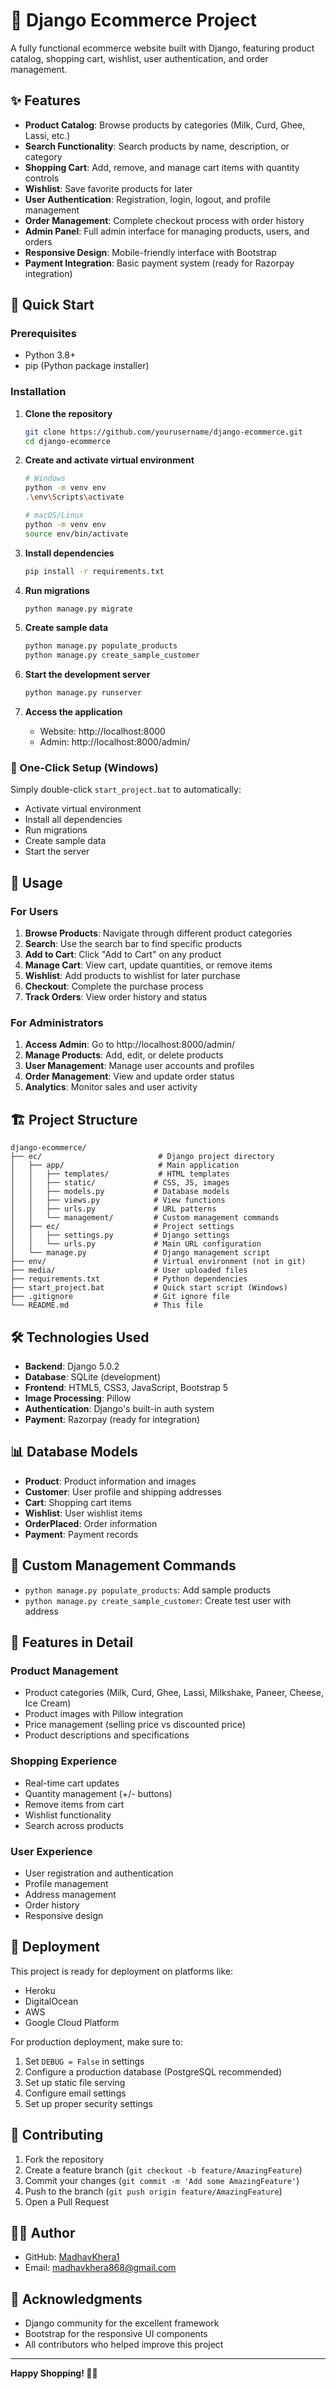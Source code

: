 # 🛒 Django Ecommerce Project

A fully functional ecommerce website built with Django, featuring product catalog, shopping cart, wishlist, user authentication, and order management.

## ✨ Features

- **Product Catalog**: Browse products by categories (Milk, Curd, Ghee, Lassi, etc.)
- **Search Functionality**: Search products by name, description, or category
- **Shopping Cart**: Add, remove, and manage cart items with quantity controls
- **Wishlist**: Save favorite products for later
- **User Authentication**: Registration, login, logout, and profile management
- **Order Management**: Complete checkout process with order history
- **Admin Panel**: Full admin interface for managing products, users, and orders
- **Responsive Design**: Mobile-friendly interface with Bootstrap
- **Payment Integration**: Basic payment system (ready for Razorpay integration)

## 🚀 Quick Start

### Prerequisites
- Python 3.8+
- pip (Python package installer)

### Installation

1. **Clone the repository**
   ```bash
   git clone https://github.com/yourusername/django-ecommerce.git
   cd django-ecommerce
   ```

2. **Create and activate virtual environment**
   ```bash
   # Windows
   python -m venv env
   .\env\Scripts\activate

   # macOS/Linux
   python -m venv env
   source env/bin/activate
   ```

3. **Install dependencies**
   ```bash
   pip install -r requirements.txt
   ```

4. **Run migrations**
   ```bash
   python manage.py migrate
   ```

5. **Create sample data**
   ```bash
   python manage.py populate_products
   python manage.py create_sample_customer
   ```

6. **Start the development server**
   ```bash
   python manage.py runserver
   ```

7. **Access the application**
   - Website: http://localhost:8000
   - Admin: http://localhost:8000/admin/

### 🎯 One-Click Setup (Windows)

Simply double-click `start_project.bat` to automatically:
- Activate virtual environment
- Install all dependencies
- Run migrations
- Create sample data
- Start the server

## 📱 Usage

### For Users
1. **Browse Products**: Navigate through different product categories
2. **Search**: Use the search bar to find specific products
3. **Add to Cart**: Click "Add to Cart" on any product
4. **Manage Cart**: View cart, update quantities, or remove items
5. **Wishlist**: Add products to wishlist for later purchase
6. **Checkout**: Complete the purchase process
7. **Track Orders**: View order history and status

### For Administrators
1. **Access Admin**: Go to http://localhost:8000/admin/
2. **Manage Products**: Add, edit, or delete products
3. **User Management**: Manage user accounts and profiles
4. **Order Management**: View and update order status
5. **Analytics**: Monitor sales and user activity

## 🏗️ Project Structure

```
django-ecommerce/
├── ec/                          # Django project directory
│   ├── app/                     # Main application
│   │   ├── templates/           # HTML templates
│   │   ├── static/             # CSS, JS, images
│   │   ├── models.py           # Database models
│   │   ├── views.py            # View functions
│   │   ├── urls.py             # URL patterns
│   │   └── management/         # Custom management commands
│   ├── ec/                     # Project settings
│   │   ├── settings.py         # Django settings
│   │   └── urls.py             # Main URL configuration
│   └── manage.py               # Django management script
├── env/                        # Virtual environment (not in git)
├── media/                      # User uploaded files
├── requirements.txt            # Python dependencies
├── start_project.bat           # Quick start script (Windows)
├── .gitignore                  # Git ignore file
└── README.md                   # This file
```

## 🛠️ Technologies Used

- **Backend**: Django 5.0.2
- **Database**: SQLite (development)
- **Frontend**: HTML5, CSS3, JavaScript, Bootstrap 5
- **Image Processing**: Pillow
- **Authentication**: Django's built-in auth system
- **Payment**: Razorpay (ready for integration)

## 📊 Database Models

- **Product**: Product information and images
- **Customer**: User profile and shipping addresses
- **Cart**: Shopping cart items
- **Wishlist**: User wishlist items
- **OrderPlaced**: Order information
- **Payment**: Payment records

## 🔧 Custom Management Commands

- `python manage.py populate_products`: Add sample products
- `python manage.py create_sample_customer`: Create test user with address

## 🎨 Features in Detail

### Product Management
- Product categories (Milk, Curd, Ghee, Lassi, Milkshake, Paneer, Cheese, Ice Cream)
- Product images with Pillow integration
- Price management (selling price vs discounted price)
- Product descriptions and specifications

### Shopping Experience
- Real-time cart updates
- Quantity management (+/- buttons)
- Remove items from cart
- Wishlist functionality
- Search across products

### User Experience
- User registration and authentication
- Profile management
- Address management
- Order history
- Responsive design

## 🚀 Deployment

This project is ready for deployment on platforms like:
- Heroku
- DigitalOcean
- AWS
- Google Cloud Platform

For production deployment, make sure to:
1. Set `DEBUG = False` in settings
2. Configure a production database (PostgreSQL recommended)
3. Set up static file serving
4. Configure email settings
5. Set up proper security settings

## 🤝 Contributing

1. Fork the repository
2. Create a feature branch (`git checkout -b feature/AmazingFeature`)
3. Commit your changes (`git commit -m 'Add some AmazingFeature'`)
4. Push to the branch (`git push origin feature/AmazingFeature`)
5. Open a Pull Request

## 👨‍💻 Author

- GitHub: [MadhavKhera1](https://github.com/MadhavKhera1)
- Email: madhavkhera868@gmail.com

## 🙏 Acknowledgments

- Django community for the excellent framework
- Bootstrap for the responsive UI components
- All contributors who helped improve this project

---

**Happy Shopping! 🛒✨**